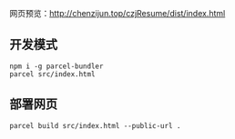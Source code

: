 网页预览：http://chenzijun.top/czjResume/dist/index.html

## 开发模式

```
npm i -g parcel-bundler
parcel src/index.html
```

## 部署网页

```
parcel build src/index.html --public-url .
```
